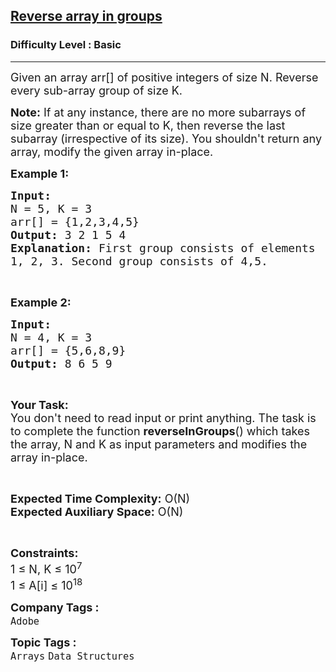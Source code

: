 <h2><a href="https://practice.geeksforgeeks.org/problems/reverse-array-in-groups0255/1?utm_source=youtube&utm_medium=courseteam_practice_desc&utm_campaign=gfg_sde_sheet">Reverse array in groups</a></h2><h3>Difficulty Level : Basic</h3><hr><div class="problems_problem_content__Xm_eO"><p><span style="font-size:18px">Given an array arr[] of positive integers of size N. Reverse every sub-array group of size K.</span></p>

<p><span style="font-size:18px"><strong>Note:</strong> If at any instance, there are no more subarrays of size greater than or equal to K, then reverse the last subarray (irrespective of its size). You shouldn't return any array, modify the given array in-place.</span></p>

<p><span style="font-size:18px"><strong>Example 1:</strong></span></p>

<pre><span style="font-size:18px"><strong>Input:
</strong>N = 5, K = 3
arr[] = {1,2,3,4,5}
<strong>Output: </strong>3 2 1 5 4<strong>
Explanation: </strong>First group consists of elements
1, 2, 3. Second group consists of 4,5.</span></pre>

<p>&nbsp;</p>

<p><span style="font-size:18px"><strong>Example 2:</strong></span></p>

<pre><span style="font-size:18px"><strong>Input:
</strong>N = 4, K = 3
arr[] = {5,6,8,9}
<strong>Output: </strong>8 6 5 9</span>
</pre>

<p>&nbsp;</p>

<p><span style="font-size:18px"><strong>Your&nbsp;Task:</strong><br>
You don't need to read input or print anything.&nbsp;The task is to complete the function <strong>reverseInGroups</strong>() which takes the array, N and K as input parameters and modifies the array in-place.&nbsp;</span></p>

<p>&nbsp;</p>

<p><span style="font-size:18px"><strong>Expected Time Complexity:</strong>&nbsp;O(N)<br>
<strong>Expected Auxiliary Space:</strong>&nbsp;O(N)</span></p>

<p>&nbsp;</p>

<p><span style="font-size:18px"><strong>Constraints:</strong><br>
1 ≤ N, K ≤ 10<sup>7</sup><br>
1 ≤ A[i] ≤ 10<sup>18</sup></span></p>
</div><p><span style=font-size:18px><strong>Company Tags : </strong><br><code>Adobe</code>&nbsp;<br><p><span style=font-size:18px><strong>Topic Tags : </strong><br><code>Arrays</code>&nbsp;<code>Data Structures</code>&nbsp;